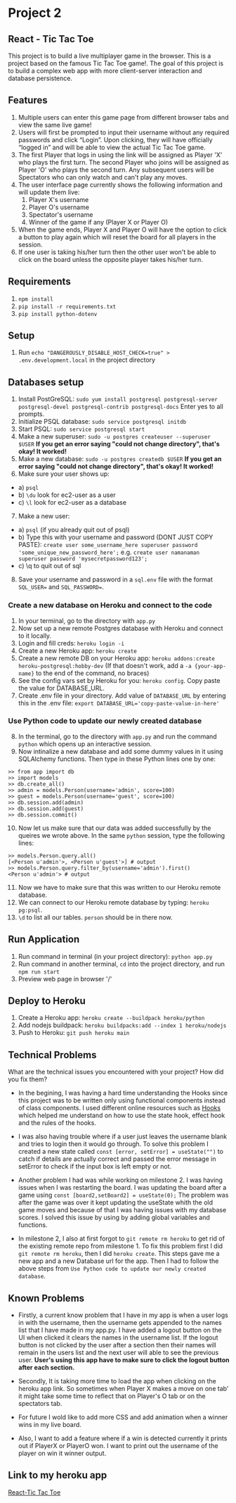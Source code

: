 # Project 2

## React - Tic Tac Toe

This project is to build a live multiplayer game in the browser. This is a project based on the famous Tic Tac Toe game!. The goal of this project is to build
a complex web app with more client-server interaction and database persistence.

## Features

1. Multiple users can enter this game page from different browser tabs and view the same live game!
2. Users will first be prompted to input their username without any required passwords and click “Login”. Upon clicking,
   they will have officially “logged in” and will be able to view the actual Tic Tac Toe game.
3. The first Player that logs in using the link will be assigned as Player 'X' who plays the first turn. The second Player who joins
   will be assigned as Player 'O' who plays the second turn. Any subsequent users will be Spectators who can only watch and can't play any moves.
4. The user interface page currently shows the following information and will update them live:
   1. Player X's username
   2. Player O's username
   3. Spectator's username
   4. Winner of the game if any (Player X or Player O)
5. When the game ends, Player X and Player O will have the option to click a button to play again which will reset the board for all players
   in the session.
6. If one user is taking his/her turn then the other user won't be able to click on the board unless the opposite player takes his/her turn.

## Requirements

1. `npm install`
2. `pip install -r requirements.txt`
3. `pip install python-dotenv`

## Setup

1. Run `echo "DANGEROUSLY_DISABLE_HOST_CHECK=true" > .env.development.local` in the project directory

## Databases setup

1. Install PostGreSQL: `sudo yum install postgresql postgresql-server postgresql-devel postgresql-contrib postgresql-docs` Enter yes to all prompts.
2. Initialize PSQL database: `sudo service postgresql initdb`
3. Start PSQL: `sudo service postgresql start`
4. Make a new superuser: `sudo -u postgres createuser --superuser $USER` **If you get an error saying "could not change directory", that's okay! It worked!**
5. Make a new database: `sudo -u postgres createdb $USER` **If you get an error saying "could not change directory", that's okay! It worked!**
6. Make sure your user shows up:

- a) `psql`
- b) `\du` look for ec2-user as a user
- c) `\l` look for ec2-user as a database

7. Make a new user:

- a) `psql` (if you already quit out of psql)
- b) Type this with your username and password (DONT JUST COPY PASTE): `create user some_username_here superuser password 'some_unique_new_password_here';` e.g. `create user namanaman superuser password 'mysecretpassword123';`
- c) \q to quit out of sql

8. Save your username and password in a `sql.env` file with the format `SQL_USER=` and `SQL_PASSWORD=`.

### Create a new database on Heroku and connect to the code

1. In your terminal, go to the directory with `app.py`
2. Now set up a new remote Postgres database with Heroku and connect to it locally.
3. Login and fill creds: `heroku login -i`
4. Create a new Heroku app: `heroku create`
5. Create a new remote DB on your Heroku app: `heroku addons:create heroku-postgresql:hobby-dev` (If that doesn't work, add a `-a {your-app-name}` to the end of the command, no braces)
6. See the config vars set by Heroku for you: `heroku config`. Copy paste the value for DATABASE_URL.
7. Create .env file in your directory. Add value of `DATABASE_URL` by entering this in the .env file: `export DATABASE_URL='copy-paste-value-in-here'`

### Use Python code to update our newly created database

8. In the terminal, go to the directory with `app.py` and run the command `python` which opens up an interactive session.
9. Now intinalize a new database and add some dummy values in it using SQLAlchemy functions. Then type in these Python lines one by one:

```
>> from app import db
>> import models
>> db.create_all()
>> admin = models.Person(username='admin', score=100)
>> guest = models.Person(username='guest', score=100)
>> db.session.add(admin)
>> db.session.add(guest)
>> db.session.commit()
```

10. Now let us make sure that our data was added successfully by the queires we wrote above. In the same `python` session, type the following lines:

```
>> models.Person.query.all()
[<Person u'admin'>, <Person u'guest'>] # output
>> models.Person.query.filter_by(username='admin').first()
<Person u'admin'> # output
```

11. Now we have to make sure that this was written to our Heroku remote database.
12. We can connect to our Heroku remote database by typing: `heroku pg:psql`.
13. `\d` to list all our tables. `person` should be in there now.

## Run Application

1. Run command in terminal (in your project directory): `python app.py`
2. Run command in another terminal, `cd` into the project directory, and run `npm run start`
3. Preview web page in browser '/'

## Deploy to Heroku

1. Create a Heroku app: `heroku create --buildpack heroku/python`
2. Add nodejs buildpack: `heroku buildpacks:add --index 1 heroku/nodejs`
3. Push to Heroku: `git push heroku main`

## Technical Problems

What are the technical issues you encountered with your project? How did you fix them?

- In the begining, I was having a hard time understanding the Hooks since this project was to be written only using functional
  components instead of class components. I used different online resources such as [Hooks](https://reactjs.org/docs/hooks-overview.html) which
  helped me understand on how to use the state hook, effect hook and the rules of the hooks.

- I was also having trouble where if a user just leaves the username blank and tries to login then it would go through. To solve this problem I
  created a new state called `const [error, setError] = useState("")` to catch if details are actually correct and passed the error message in
  setError to check if the input box is left empty or not.

- Another problem I had was while working on milestone 2. I was having issues when I was restarting the board. I was updating the board after a game using `const [board2,setBoard2] = useState(0);`
  The problem was after the game was over it kept updating the useState whith the old game moves and because of that I was having issues with my database scores. I solved this issue by using
  by adding global variables and functions.

- In milestone 2, I also at first forgot to `git remote rm heroku` to get rid of the existing remote repo from milestone 1. To fix this problem first I did `git remote rm heroku`,
  then I did `heroku create`. This steps gave me a new app and a new Database url for the app. Then I had to follow the above steps from `Use Python code to update our newly created database`.

## Known Problems

- Firstly, a current know problem that I have in my app is when a user logs in with the username, then the username gets appended to the names list that
  I have made in my app.py. I have added a logout button on the UI when clicked it clears the names in the username list. If the logout button is
  not clicked by the user after a section then their names will remain in the users list and the next user will able to see the previous user. <b>User's
  using this app have to make sure to click the logout button after each section.</b>

- Secondly, It is taking more time to load the app when clicking on the heroku app link. So sometimes when Player X makes a move on one tab'
  it might take some time to reflect that on Player's O tab or on the spectators tab.

- For future I wold like to add more CSS and add animation when a winner wins in my live board.

- Also, I want to add a feature where if a win is detected currently it prints out if PlayerX or PlayerO won. I want to print out the username
  of the player on win it winner output.

## Link to my heroku app

[React-Tic Tac Toe](https://enigmatic-everglades-52801.herokuapp.com/)
